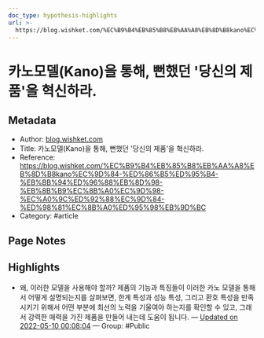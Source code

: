 ```yaml
---
doc_type: hypothesis-highlights
url: >-
  https://blog.wishket.com/%EC%B9%B4%EB%85%B8%EB%AA%A8%EB%8D%B8kano%EC%9D%84-%ED%86%B5%ED%95%B4-%EB%BB%94%ED%96%88%EB%8D%98-%EB%8B%B9%EC%8B%A0%EC%9D%98-%EC%A0%9C%ED%92%88%EC%9D%84-%ED%98%81%EC%8B%A0%ED%95%98%EB%9D%BC
---
```


# 카노모델(Kano)을 통해, 뻔했던 '당신의 제품'을 혁신하라.

## Metadata
- Author: [blog.wishket.com]()
- Title: 카노모델(Kano)을 통해, 뻔했던 '당신의 제품'을 혁신하라.
- Reference: https://blog.wishket.com/%EC%B9%B4%EB%85%B8%EB%AA%A8%EB%8D%B8kano%EC%9D%84-%ED%86%B5%ED%95%B4-%EB%BB%94%ED%96%88%EB%8D%98-%EB%8B%B9%EC%8B%A0%EC%9D%98-%EC%A0%9C%ED%92%88%EC%9D%84-%ED%98%81%EC%8B%A0%ED%95%98%EB%9D%BC
- Category: #article

## Page Notes
## Highlights
- 왜, 이러한 모델을 사용해야 할까? 제품의 기능과 특징들이 이러한 카노 모델을 통해서 어떻게 설명되는지를 살펴보면, 한계 특성과 성능 특성, 그리고 환호 특성을 만족시키기 위해서 어떤 부분에 최선의 노력을 기울여야 하는지를 확인할 수 있고, 그래서 강력한 매력을 가진 제품을 만들어 내는데 도움이 됩니다. — [Updated on 2022-05-10 00:08:04](https://hyp.is/035vzM-pEeyPhz-eorwNBw/blog.wishket.com/%EC%B9%B4%EB%85%B8%EB%AA%A8%EB%8D%B8kano%EC%9D%84-%ED%86%B5%ED%95%B4-%EB%BB%94%ED%96%88%EB%8D%98-%EB%8B%B9%EC%8B%A0%EC%9D%98-%EC%A0%9C%ED%92%88%EC%9D%84-%ED%98%81%EC%8B%A0%ED%95%98%EB%9D%BC) — Group: #Public



